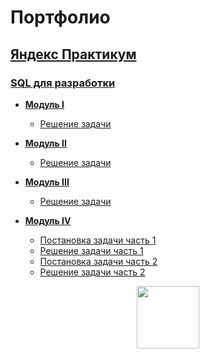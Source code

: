 # Портфолио

## [Яндекс Практикум](https://github.com/SayJustOnlyMe/portfolio/tree/main/SQL/Yandex%20Workshop)
### [SQL для разработки](https://github.com/SayJustOnlyMe/portfolio/tree/main/SQL/Yandex%20Workshop/SQL%20for%20development)
  - [**Модуль I**](https://github.com/SayJustOnlyMe/portfolio/tree/main/SQL/Yandex%20Workshop/SQL%20for%20development/Module%201)
    - [Решение задачи](https://github.com/SayJustOnlyMe/portfolio/blob/main/SQL/Yandex%20Workshop/SQL%20for%20development/Module%201/queries.sql)

  - [**Модуль II**](https://github.com/SayJustOnlyMe/portfolio/tree/main/SQL/Yandex%20Workshop/SQL%20for%20development/Module%202)
    - [Решение задачи](https://github.com/SayJustOnlyMe/portfolio/blob/main/SQL/Yandex%20Workshop/SQL%20for%20development/Module%202/queries.sql)

  - [**Модуль III**](https://github.com/SayJustOnlyMe/portfolio/tree/main/SQL/Yandex%20Workshop/SQL%20for%20development/Module%203)
    - [Решение задачи](https://github.com/SayJustOnlyMe/portfolio/blob/main/SQL/Yandex%20Workshop/SQL%20for%20development/Module%203/queries.sql)

  - [**Модуль IV**](https://github.com/SayJustOnlyMe/portfolio/tree/main/SQL/Yandex%20Workshop/SQL%20for%20development/Module%204)
    - [Постановка задачи часть 1](https://github.com/SayJustOnlyMe/portfolio/blob/main/SQL/Yandex%20Workshop/SQL%20for%20development/Module%204/description_1.md)
    - [Решение задачи часть 1](https://github.com/SayJustOnlyMe/portfolio/blob/main/SQL/Yandex%20Workshop/SQL%20for%20development/Module%204/queries_1.sql)
    - [Постановка задачи часть 2](https://github.com/SayJustOnlyMe/portfolio/blob/main/SQL/Yandex%20Workshop/SQL%20for%20development/Module%204/description_2.md)
    - [Решение задачи часть 2](https://github.com/SayJustOnlyMe/portfolio/blob/main/SQL/Yandex%20Workshop/SQL%20for%20development/Module%204/queries_2.sql)

<div id="header" align="center">
  <img src="https://media.giphy.com/media/M9gbBd9nbDrOTu1Mqx/giphy.gif" width="100"/>
</div>
